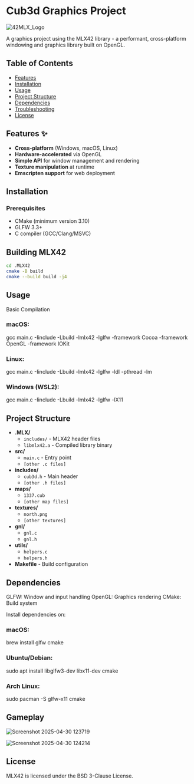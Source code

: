 # Cub3d Graphics Project

  <img src="https://user-images.githubusercontent.com/63303990/150698103-7e908ff3-abf8-4b0f-ad54-07a76b6c45e2.png" alt="42MLX_Logo">

A graphics project using the MLX42 library - a performant, cross-platform windowing and graphics library built on OpenGL.

## Table of Contents
- [Features](#features)
- [Installation](#installation)
- [Usage](#usage)
- [Project Structure](#project-structure)
- [Dependencies](#dependencies)
- [Troubleshooting](#troubleshooting)
- [License](#license)

## Features ✨
- **Cross-platform** (Windows, macOS, Linux)
- **Hardware-accelerated** via OpenGL
- **Simple API** for window management and rendering
- **Texture manipulation** at runtime
- **Emscripten support** for web deployment

## Installation

### Prerequisites
- CMake (minimum version 3.10)
- GLFW 3.3+
- C compiler (GCC/Clang/MSVC)

## Building MLX42
```bash
cd .MLX42
cmake -B build
cmake --build build -j4
```

## Usage
Basic Compilation
### macOS:
gcc main.c -Iinclude -Lbuild -lmlx42 -lglfw -framework Cocoa -framework OpenGL -framework IOKit

### Linux:
gcc main.c -Iinclude -Lbuild -lmlx42 -lglfw -ldl -pthread -lm

### Windows (WSL2):
gcc main.c -Iinclude -Lbuild -lmlx42 -lglfw -lX11

## Project Structure
- **.MLX/**
  - `includes/` - MLX42 header files
  - `libmlx42.a` - Compiled library binary
- **src/**
  - `main.c` - Entry point
  - `[other .c files]`
- **includes/**
  - `cub3d.h` - Main header
  - `[other .h files]`
- **maps/**
  - `1337.cub`
  - `[other map files]`
- **textures/**
  - `north.png`
  - `[other textures]`
- **gnl/**
  - `gnl.c`
  - `gnl.h`
- **utils/**
  - `helpers.c`
  - `helpers.h`
- **Makefile** - Build configuration

## Dependencies

GLFW: Window and input handling
OpenGL: Graphics rendering
CMake: Build system

Install dependencies on:

### macOS:
brew install glfw cmake

### Ubuntu/Debian:
sudo apt install libglfw3-dev libx11-dev cmake

### Arch Linux:
sudo pacman -S glfw-x11 cmake


## Gameplay

![Screenshot 2025-04-30 123719](https://github.com/user-attachments/assets/08a17f05-cbf3-4017-816b-23bd36cf6e57)

![Screenshot 2025-04-30 124214](https://github.com/user-attachments/assets/f7b55d2e-ed6e-431e-822b-8183903e6bad)


## License
MLX42 is licensed under the BSD 3-Clause License.
